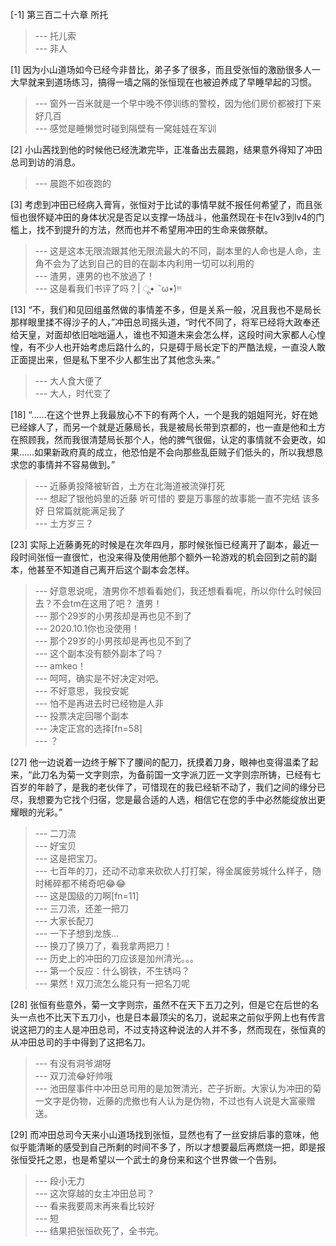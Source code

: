 
[-1] 第三百二十六章 所托
>--- 托儿索<br>
>--- 非人<br>

[1] 因为小山道场如今已经今非昔比，弟子多了很多，而且受张恒的激励很多人一大早就来到道场练习，搞得一墙之隔的张恒现在也被迫养成了早睡早起的习惯。
>--- 窗外一百米就是一个早中晚不停训练的警校，因为他们房价都被打下来好几百<br>
>--- 感觉是睡懒觉时碰到隔壁有一窝娃娃在军训<br>

[2] 小山茜找到他的时候他已经洗漱完毕，正准备出去晨跑，结果意外得知了冲田总司到访的消息。
>--- 晨跑不如夜跑的<br>

[3] 考虑到冲田已经病入膏肓，张恒对于比试的事情早就不报任何希望了，而且张恒也很怀疑冲田的身体状况是否足以支撑一场战斗，他虽然现在卡在lv3到lv4的门槛上，找不到提升的方法，然而也并不希望用冲田的生命来做祭献。
>--- 这是这本无限流跟其他无限流最大的不同，副本里的人命也是人命，主角不会为了达到自己的目的在副本内利用一切可以利用的<br>
>--- 渣男，連男的也不放過了！<br>
>--- 这是看我们书评了吗？| ू•ૅω•́)ᵎᵎᵎ<br>

[13] “不，我们和见回组虽然做的事情差不多，但是关系一般，况且我也不是局长那样眼里揉不得沙子的人，”冲田总司摇头道，“时代不同了，将军已经将大政奉还给天皇，对面却依旧咄咄逼人，谁也不知道未来会怎么样，这段时间大家都人心惶惶，有不少人也开始考虑后路什么的，只是碍于局长定下的严酷法规，一直没人敢正面提出来，但是私下里不少人都生出了其他念头来。”
>--- 大人食大便了<br>
>--- 大人，时代变了<br>

[18] “……在这个世界上我最放心不下的有两个人，一个是我的姐姐阿光，好在她已经嫁人了，而另一个就是近藤局长，我是被局长带到京都的，也一直是他和土方在照顾我，然而我很清楚局长那个人，他的脾气很倔，认定的事情就不会更改，如果……如果新政府真的成立，他恐怕是不会向那些乱臣贼子们低头的，所以我想恳求您的事情并不容易做到。”
>--- 近藤勇投降被斩首，土方在北海道被流弹打死<br>
>--- 想起了银他妈里的近藤 听可惜的
要是万事屋的故事能一直不完结 该多好 日常篇就能满足我了<br>
>--- 土方岁三？<br>

[23] 实际上近藤勇死的时候是在次年四月，那时候张恒已经离开了副本，最近一段时间张恒一直很忙，也没来得及使用他那个额外一轮游戏的机会回到之前的副本，他甚至不知道自己离开后这个副本会怎样。
>--- 好意思说呢，渣男你不想看看她们，我还想看看呢，所以你什么时候回去？不会tm在这用了吧？
渣男！<br>
>--- 那个29岁的小男孩却是再也见不到了<br>
>--- 2020.10.1你也没使用！<br>
>--- 那个29岁的小男孩却是再也见不到了<br>
>--- 这个副本没有额外副本了吗？<br>
>--- amkeo！<br>
>--- 呵呵，确实是不好决定对吧。<br>
>--- 不好意思，我投安妮<br>
>--- 怕不是再进去时已经物是人非<br>
>--- 投票决定回哪个副本<br>
>--- 决定正宫的选择[fn=58]<br>
>--- ？<br>

[27] 他一边说着一边终于解下了腰间的配刀，抚摸着刀身，眼神也变得温柔了起来，“此刀名为菊一文字则宗，为备前国一文字派刀匠一文字则宗所铸，已经有七百岁的年龄了，是我的老伙伴了，可惜现在的我已经斩不动了，我们之间的缘分已尽，我想要为它找个归宿，您是最合适的人选，相信它在您的手中必然能绽放出更耀眼的光彩。”
>--- 二刀流<br>
>--- 好宝贝<br>
>--- 这是把宝刀。<br>
>--- 七百年的刀，还动不动拿来砍砍人打打架，得金属疲劳城什么样子，随时稀碎都不稀奇吧😂😂<br>
>--- 这是国级的刀啊[fn=11]<br>
>--- 三刀流，还差一把刀<br>
>--- 大家长配刀<br>
>--- 一下子想到龙族…<br>
>--- 换刀了换刀了，看我拿两把刀！<br>
>--- 历史上的冲田的刀应该是加州清光。。。<br>
>--- 第一个反应：什么钢铁，不生锈吗？<br>
>--- 果然！双刀流怎么能只有一把名刀呢<br>

[28] 张恒有些意外，菊一文字则宗，虽然不在天下五刀之列，但是它在后世的名头一点也不比天下五刀小，也是日本最顶尖的名刀，说起来之前似乎网上也有传言说这把刀的主人是冲田总司，不过支持这种说法的人并不多，然而现在，张恒真的从冲田总司的手中得到了这把名刀。
>--- 有没有洞爷湖呀<br>
>--- 双刀流😂好帅哦<br>
>--- 池田屋事件中冲田总司用的是加贺清光，芒子折断。大家认为冲田的菊一文字是伪物，近藤的虎撤也有人认为是伪物，不过也有人说是大富豪赠送。<br>

[29] 而冲田总司今天来小山道场找到张恒，显然也有了一丝安排后事的意味，他似乎能清晰的感受到自己所剩的时间不多了，所以才想要最后再燃烧一把，即是报张恒受托之恩，也是希望以一个武士的身份来和这个世界做一个告别。
>--- 段小无力<br>
>--- 这次穿越的女主冲田总司？<br>
>--- 看来我要周末再来看比较好<br>
>--- 短<br>
>--- 结果把张恒砍死了，全书完。<br>
